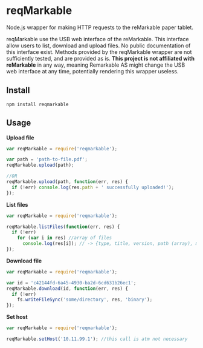 # reqMarkable
Node.js wrapper for making HTTP requests to the reMarkable paper tablet.

reqMarkable use the USB web interface of the reMarkable. This interface allow users to list, download and upload files. No public documentation of this interface exist. Methods provided by the reqMarkable wrapper are not sufficiently tested, and are provided as is. **This project is not affiliated with reMarkable** in any way, meaning Remarkable AS might change the USB web interface at any time, potentially rendering this wrapper useless.

## Install
```
npm install reqmarkable
```

## Usage

**Upload file**
``` javascript
var reqMarkable = require('reqmarkable');

var path = 'path-to-file.pdf';
reqMarkable.upload(path);

//OR
reqMarkable.upload(path, function(err, res) {
  if (!err) console.log(res.path + ' successfully uploaded!');
});
```

**List files**
``` javascript
var reqMarkable = require('reqmarkable');

reqMarkable.listFiles(function(err, res) {
  if (!err)
    for (var i in res) //array of files
      console.log(res[i]); // -> {type, title, version, path (array), modified (date obj), id, ext}
});
```

**Download file**
``` javascript
var reqMarkable = require('reqmarkable');

var id = 'c42144fd-6a45-4930-ba2d-6cd631b26ec1';
reqMarkable.download(id, function(err, res) {
  if (!err)
    fs.writeFileSync('some/directory', res, 'binary');
});
```

**Set host**
``` javascript
var reqMarkable = require('reqmarkable');

reqMarkable.setHost('10.11.99.1'); //this call is atm not necessary
```
